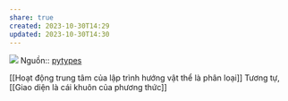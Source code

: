 ```yaml
---
share: true
created: 2023-10-30T14:29
updated: 2023-10-30T14:30
---
```

![](http://pytolearn.csd.auth.gr/p0-py/00/classcar.png) 
Nguồn:: [pytypes](http://pytolearn.csd.auth.gr/p0-py/00/pytypes.html)

[[Hoạt động trung tâm của lập trình hướng vật thể là phân loại]] 
Tương tự, [[Giao diện là cái khuôn của phương thức]]
